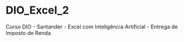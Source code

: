 # DIO_Excel_2
Curso DIO - Santander - Excel com Inteligência Artificial - Entrega de Imposto de Renda
